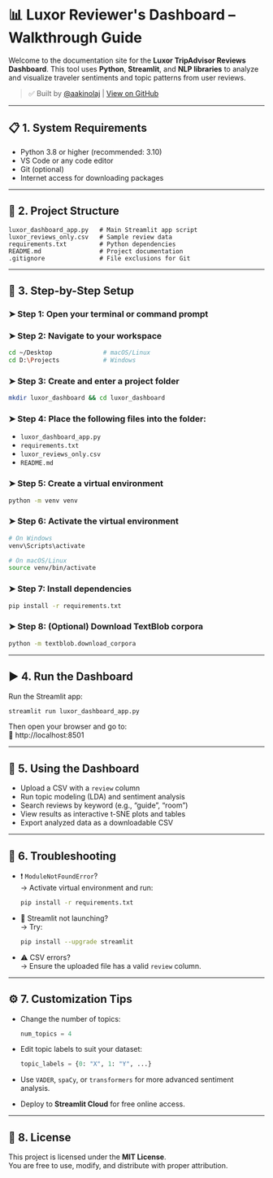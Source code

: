 # 📊 Luxor Reviewer's Dashboard – Walkthrough Guide

Welcome to the documentation site for the **Luxor TripAdvisor Reviews Dashboard**. This tool uses **Python**, **Streamlit**, and **NLP libraries** to analyze and visualize traveler sentiments and topic patterns from user reviews.

> ✅ Built by [@aakinolaj](https://github.com/aakinolaj) | [View on GitHub](https://github.com/aakinolaj/reviewers-dashboard)

---

## 📋 1. System Requirements

- Python 3.8 or higher (recommended: 3.10)
- VS Code or any code editor
- Git (optional)
- Internet access for downloading packages

---

## 📁 2. Project Structure

```
luxor_dashboard_app.py   # Main Streamlit app script
luxor_reviews_only.csv   # Sample review data
requirements.txt         # Python dependencies
README.md                # Project documentation
.gitignore               # File exclusions for Git
```

---

## 🧰 3. Step-by-Step Setup

### ➤ Step 1: Open your terminal or command prompt

### ➤ Step 2: Navigate to your workspace

```bash
cd ~/Desktop              # macOS/Linux
cd D:\Projects            # Windows
```

### ➤ Step 3: Create and enter a project folder

```bash
mkdir luxor_dashboard && cd luxor_dashboard
```

### ➤ Step 4: Place the following files into the folder:

- `luxor_dashboard_app.py`
- `requirements.txt`
- `luxor_reviews_only.csv`
- `README.md`

### ➤ Step 5: Create a virtual environment

```bash
python -m venv venv
```

### ➤ Step 6: Activate the virtual environment

```bash
# On Windows
venv\Scripts\activate

# On macOS/Linux
source venv/bin/activate
```

### ➤ Step 7: Install dependencies

```bash
pip install -r requirements.txt
```

### ➤ Step 8: (Optional) Download TextBlob corpora

```bash
python -m textblob.download_corpora
```

---

## ▶️ 4. Run the Dashboard

Run the Streamlit app:

```bash
streamlit run luxor_dashboard_app.py
```

Then open your browser and go to:  
📍 http://localhost:8501

---

## 🧪 5. Using the Dashboard

- Upload a CSV with a `review` column
- Run topic modeling (LDA) and sentiment analysis
- Search reviews by keyword (e.g., “guide”, “room”)
- View results as interactive t-SNE plots and tables
- Export analyzed data as a downloadable CSV

---

## 🧯 6. Troubleshooting

- ❗ `ModuleNotFoundError`?  
  → Activate virtual environment and run:
  ```bash
  pip install -r requirements.txt
  ```

- 🛑 Streamlit not launching?  
  → Try:
  ```bash
  pip install --upgrade streamlit
  ```

- ⚠️ CSV errors?  
  → Ensure the uploaded file has a valid `review` column.

---

## ⚙️ 7. Customization Tips

- Change the number of topics:
  ```python
  num_topics = 4
  ```

- Edit topic labels to suit your dataset:
  ```python
  topic_labels = {0: "X", 1: "Y", ...}
  ```

- Use `VADER`, `spaCy`, or `transformers` for more advanced sentiment analysis.

- Deploy to **Streamlit Cloud** for free online access.

---

## 📜 8. License

This project is licensed under the **MIT License**.  
You are free to use, modify, and distribute with proper attribution.
